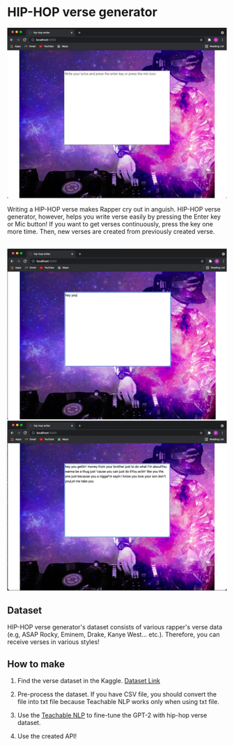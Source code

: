 # HIP-HOP verse generator

![mainPage](./images/mainPage.png)


Writing a HIP-HOP verse makes Rapper cry out in anguish.
HIP-HOP verse generator, however, helps you write verse easily
by pressing the Enter key or Mic button!
If you want to get verses continuously, press the key one more time.
Then, new verses are created from previously created verse.
<br>
<br>

![Write](./images/Write.png)
<br>
![CreateVerse](./images/CreateVerse.png)
## Dataset
HIP-HOP verse generator's dataset consists of various
rapper's verse data (e.g, ASAP Rocky, Eminem, Drake, Kanye West... etc.).
Therefore, you can receive verses in various styles!

## How to make
1. Find the verse dataset in the Kaggle.
   [Dataset Link](https://www.kaggle.com/rikdifos/rap-lyrics?select=ASAP+Rocky_lyrics.txt)
   
2. Pre-process the dataset. If you have CSV file, you should convert the file into txt file because Teachable NLP
   works only when using txt file.
3. Use the [Teachable NLP](https://ainize.ai/teachable-nlp) to fine-tune the GPT-2 with hip-hop verse dataset.
4. Use the created API!